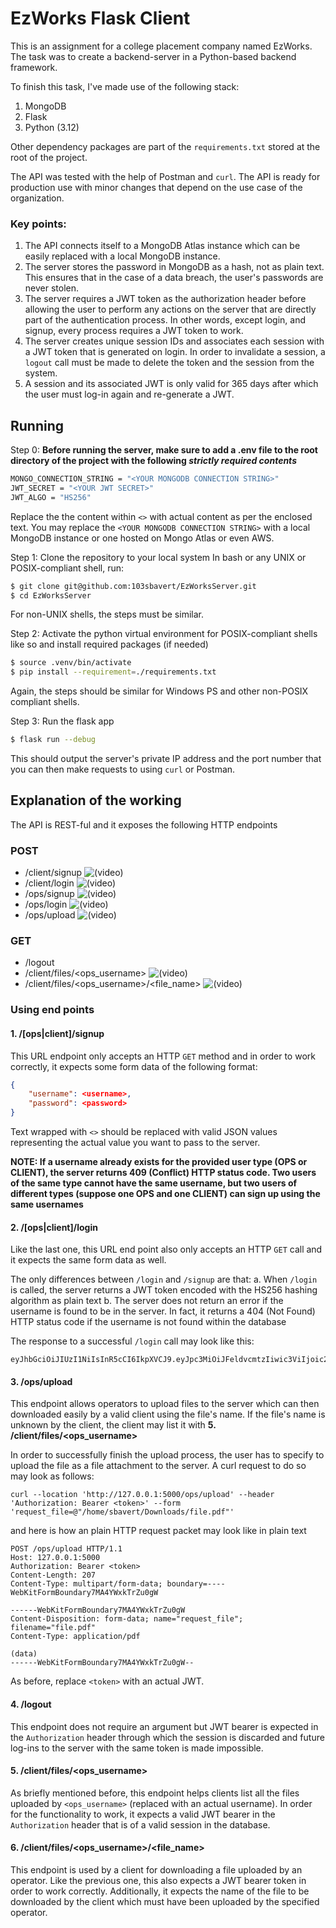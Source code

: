 # EzWorks Flask Client

This is an assignment for a college placement company named EzWorks. The task was to create a backend-server in a Python-based backend framework.

To finish this task, I've made use of the following stack:
1. MongoDB
2. Flask
3. Python (3.12)

Other dependency packages are part of the `requirements.txt` stored at the root of the project.

The API was tested with the help of Postman and `curl`. The API is ready for production use with minor changes that depend on the use case of the organization.

### Key points:
1. The API connects itself to a MongoDB Atlas instance which can be easily replaced with a local MongoDB instance.
2. The server stores the password in MongoDB as a hash, not as plain text. This ensures that in the case of a data breach, the user's passwords are never stolen.
3. The server requires a JWT token as the authorization header before allowing the user to perform any actions on the server that are directly part of the authentication process. In other words, except login, and signup, every process requires a JWT token to work.
4. The server creates unique session IDs and associates each session with a JWT token that is generated on login. In order to invalidate a session, a `logout` call must be made to delete the token and the session from the system.
5. A session and its associated JWT is only valid for 365 days after which the user must log-in again and re-generate a JWT.

## Running

Step 0: **Before running the server, make sure to add a .env file to the root directory of the project with the following _strictly required contents_**
```sh
MONGO_CONNECTION_STRING = "<YOUR MONGODB CONNECTION STRING>"
JWT_SECRET = "<YOUR JWT SECRET>"
JWT_ALGO = "HS256"
```
Replace the the content within `<>` with actual content as per the enclosed text. You may replace the `<YOUR MONGODB CONNECTION STRING>` with a local MongoDB instance or one hosted on Mongo Atlas or even AWS.

Step 1: Clone the repository to your local system
In bash or any UNIX or POSIX-compliant shell, run:
```bash
$ git clone git@github.com:103sbavert/EzWorksServer.git
$ cd EzWorksServer
```

For non-UNIX shells, the steps must be similar.

Step 2: Activate the python virtual environment for POSIX-compliant shells like so and install required packages (if needed)
```bash
$ source .venv/bin/activate
$ pip install --requirement=./requirements.txt
```

Again, the steps should be similar for Windows PS and other non-POSIX compliant shells.

Step 3: Run the flask app
```bash
$ flask run --debug
```
This should output the server's private IP address and the port number that you can then make requests to using `curl` or Postman.

## Explanation of the working
The API is REST-ful and it exposes the following HTTP endpoints

### POST
- /client/signup ![(video)](/postmanvideos/client_signup.gif)
- /client/login ![(video)](/postmanvideos/client_login.gif)
- /ops/signup ![(video)](/postmanvideos/ops_signup.gif)
- /ops/login ![(video)](/postmanvideos/ops_login.gif)
- /ops/upload ![(video)](/postmanvideos/ops_upload.gif)

### GET
- /logout
- /client/files/\<ops_username\> ![(video)](/postmanvideos/client_list_files.gif)
- /client/files/\<ops_username\>/\<file_name\> ![(video)](/postmanvideos/client_download_file.gif)

### Using end points
#### 1. /[ops|client]/signup
This URL endpoint only accepts an HTTP `GET` method and in order to work correctly, it expects some form data of the following format:
```json
{
	"username": <username>,
	"password": <password>
}
```
Text wrapped with `<>` should be replaced with valid JSON values representing the actual value you want to pass to the server.

**NOTE: If a username already exists for the provided user type (OPS or CLIENT), the server returns 409 (Conflict) HTTP status code. Two users of the same type cannot have the same username, but two users of different types (suppose one OPS and one CLIENT) can sign up using the same usernames**

#### 2. /[ops|client]/login
Like the last one, this URL end point also only accepts an HTTP `GET` call and it expects the same form data as well.

The only differences between `/login` and `/signup` are that:
	a. When `/login` is called, the server returns a JWT token encoded with the HS256 hashing algorithm as plain text
	b. The server does not return an error if the username is found to be in the server. In fact, it returns a 404 (Not Found) HTTP status code if the username is not found within the database

The response to a successful `/login` call may look like this:
```
eyJhbGciOiJIUzI1NiIsInR5cCI6IkpXVCJ9.eyJpc3MiOiJFeldvcmtzIiwic3ViIjoic2JldmU3MiIsImF1ZCI6ImNsaWVudCIsInNpZCI6MTcyNzU1NzMwMSwiZXhwIjoxNzU5MDkzMzAxfQ.tQLvDnKxVqYUGqO9KQ5_yHeX55FXCAs5BEZlBUGYM68
```


#### 3. /ops/upload
This endpoint allows operators to upload files to the server which can then downloaded easily by a valid client using the file's name. If the file's name is unknown by the client, the client may list it with __5. /client/files/<ops_username>__

In order to successfully finish the upload process, the user has to specify to upload the file as a file attachment to the server.
A curl request to do so may look as follows:
```
curl --location 'http://127.0.0.1:5000/ops/upload' --header 'Authorization: Bearer <token>' --form 'request_file=@"/home/sbavert/Downloads/file.pdf"'
```
and here is how an plain HTTP request packet may look like in plain text

```
POST /ops/upload HTTP/1.1
Host: 127.0.0.1:5000
Authorization: Bearer <token>
Content-Length: 207
Content-Type: multipart/form-data; boundary=----WebKitFormBoundary7MA4YWxkTrZu0gW

------WebKitFormBoundary7MA4YWxkTrZu0gW
Content-Disposition: form-data; name="request_file"; filename="file.pdf"
Content-Type: application/pdf

(data)
------WebKitFormBoundary7MA4YWxkTrZu0gW--

```

As before, replace `<token>` with an actual JWT.

#### 4. /logout
This endpoint does not require an argument but JWT bearer is expected in the `Authorization` header through which the session is discarded and future log-ins to the server with the same token is made impossible.

#### 5. /client/files/\<ops_username\>
As briefly mentioned before, this endpoint helps clients list all the files uploaded by `<ops_username>` (replaced with an actual username).  In order for the functionality to work, it expects a valid JWT bearer in the `Authorization` header that is of a valid session in the database.

#### 6. /client/files/\<ops_username\>/\<file_name\>
This endpoint is used by a client for downloading a file uploaded by an operator. Like the previous one, this also expects a JWT bearer token in order to work correctly. Additionally, it expects the name of the file to be downloaded by the client which must have been uploaded by the specified operator.
